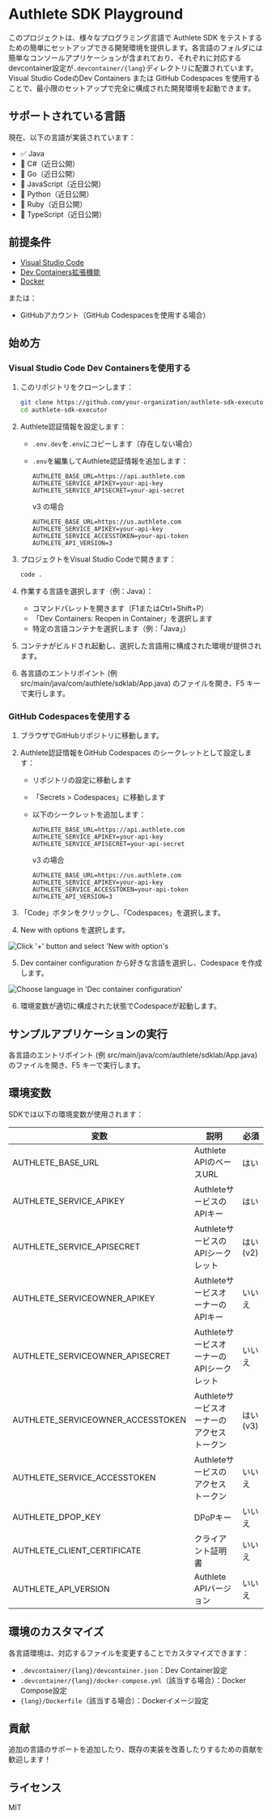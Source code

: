 # Authlete SDK Playground

このプロジェクトは、様々なプログラミング言語で Authlete SDK をテストするための簡単にセットアップできる開発環境を提供します。各言語のフォルダには簡単なコンソールアプリケーションが含まれており、それぞれに対応するdevcontainer設定が`.devcontainer/{lang}`ディレクトリに配置されています。
Visual Studio CodeのDev Containers または GitHub Codespaces を使用することで、最小限のセットアップで完全に構成された開発環境を起動できます。

## サポートされている言語

現在、以下の言語が実装されています：

- ✅ Java
- 🚧 C#（近日公開）
- 🚧 Go（近日公開）
- 🚧 JavaScript（近日公開）
- 🚧 Python（近日公開）
- 🚧 Ruby（近日公開）
- 🚧 TypeScript（近日公開）

## 前提条件

- [Visual Studio Code](https://code.visualstudio.com/)
- [Dev Containers拡張機能](https://marketplace.visualstudio.com/items?itemName=ms-vscode-remote.remote-containers)
- [Docker](https://www.docker.com/products/docker-desktop/)

または：

- GitHubアカウント（GitHub Codespacesを使用する場合）

## 始め方

### Visual Studio Code Dev Containersを使用する

1. このリポジトリをクローンします：
   ```bash
   git clone https://github.com/your-organization/authlete-sdk-executor.git
   cd authlete-sdk-executor
   ```

2. Authlete認証情報を設定します：
   - `.env.dev`を`.env`にコピーします（存在しない場合）
   - `.env`を編集してAuthlete認証情報を追加します：
     ```
     AUTHLETE_BASE_URL=https://api.authlete.com
     AUTHLETE_SERVICE_APIKEY=your-api-key
     AUTHLETE_SERVICE_APISECRET=your-api-secret
     ```

     v3 の場合

     ```
     AUTHLETE_BASE_URL=https://us.authlete.com
     AUTHLETE_SERVICE_APIKEY=your-api-key
     AUTHLETE_SERVICE_ACCESSTOKEN=your-api-token
     AUTHLETE_API_VERSION=3
     ```


3. プロジェクトをVisual Studio Codeで開きます：
   ```bash
   code .
   ```

4. 作業する言語を選択します（例：Java）：
   - コマンドパレットを開きます（F1またはCtrl+Shift+P）
   - 「Dev Containers: Reopen in Container」を選択します
   - 特定の言語コンテナを選択します（例：「Java」）

5. コンテナがビルドされ起動し、選択した言語用に構成された環境が提供されます。

6. 各言語のエントリポイント (例 src/main/java/com/authlete/sdklab/App.java) のファイルを開き、F5 キーで実行します。

### GitHub Codespacesを使用する

1. ブラウザでGitHubリポジトリに移動します。

2. Authlete認証情報をGitHub Codespaces のシークレットとして設定します：
   - リポジトリの設定に移動します
   - 「Secrets > Codespaces」に移動します
   - 以下のシークレットを追加します：
     ```
     AUTHLETE_BASE_URL=https://api.authlete.com
     AUTHLETE_SERVICE_APIKEY=your-api-key
     AUTHLETE_SERVICE_APISECRET=your-api-secret
     ```

     v3 の場合

     ```
     AUTHLETE_BASE_URL=https://us.authlete.com
     AUTHLETE_SERVICE_APIKEY=your-api-key
     AUTHLETE_SERVICE_ACCESSTOKEN=your-api-token
     AUTHLETE_API_VERSION=3
     ```
3. 「Code」ボタンをクリックし、「Codespaces」を選択します。
4. New with options を選択します。

![Click '+' button and select 'New with option's](img/new-with-option.png)

5. Dev container configuration から好きな言語を選択し、Codespace を作成します。

![Choose language in 'Dec container configuration'](img/select-configuration.png)

6. 環境変数が適切に構成された状態でCodespaceが起動します。

## サンプルアプリケーションの実行

各言語のエントリポイント (例 src/main/java/com/authlete/sdklab/App.java) のファイルを開き、F5 キーで実行します。

## 環境変数

SDKでは以下の環境変数が使用されます：

| 変数 | 説明 | 必須 |
|----------|-------------|----------|
| AUTHLETE_BASE_URL | Authlete APIのベースURL | はい |
| AUTHLETE_SERVICE_APIKEY | AuthleteサービスのAPIキー | はい |
| AUTHLETE_SERVICE_APISECRET | AuthleteサービスのAPIシークレット | はい (v2) |
| AUTHLETE_SERVICEOWNER_APIKEY | AuthleteサービスオーナーのAPIキー | いいえ |
| AUTHLETE_SERVICEOWNER_APISECRET | AuthleteサービスオーナーのAPIシークレット | いいえ |
| AUTHLETE_SERVICEOWNER_ACCESSTOKEN | Authleteサービスオーナーのアクセストークン | はい (v3) |
| AUTHLETE_SERVICE_ACCESSTOKEN | Authleteサービスのアクセストークン | いいえ |
| AUTHLETE_DPOP_KEY | DPoPキー | いいえ |
| AUTHLETE_CLIENT_CERTIFICATE | クライアント証明書 | いいえ |
| AUTHLETE_API_VERSION | Authlete APIバージョン | いいえ |

## 環境のカスタマイズ

各言語環境は、対応するファイルを変更することでカスタマイズできます：

- `.devcontainer/{lang}/devcontainer.json`：Dev Container設定
- `.devcontainer/{lang}/docker-compose.yml`（該当する場合）：Docker Compose設定
- `{lang}/Dockerfile`（該当する場合）：Dockerイメージ設定

## 貢献

追加の言語のサポートを追加したり、既存の実装を改善したりするための貢献を歓迎します！

## ライセンス

MIT
